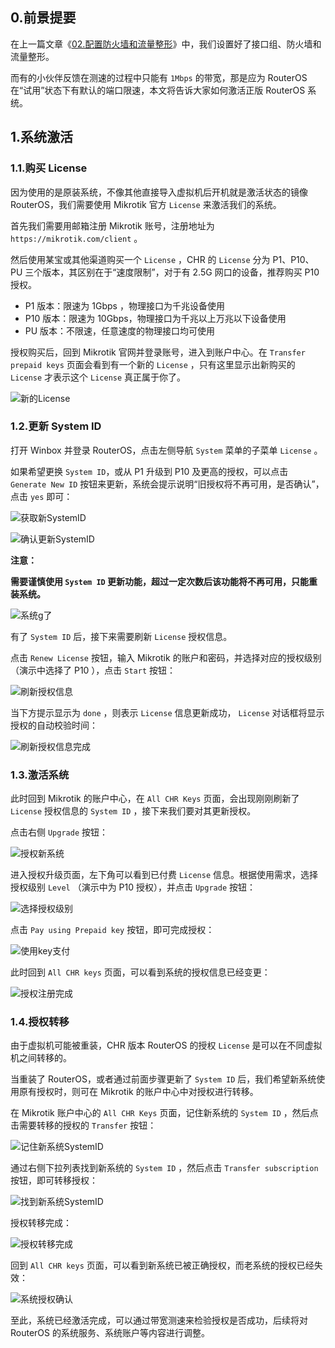 ## 0.前景提要

在上一篇文章《[02.配置防火墙和流量整形](./02.配置防火墙和流量整形.md)》中，我们设置好了接口组、防火墙和流量整形。  

而有的小伙伴反馈在测速的过程中只能有 `1Mbps` 的带宽，那是应为 RouterOS 在“试用”状态下有默认的端口限速，本文将告诉大家如何激活正版 RouterOS 系统。

## 1.系统激活

### 1.1.购买 License

因为使用的是原装系统，不像其他直接导入虚拟机后开机就是激活状态的镜像 RouterOS，我们需要使用 Mikrotik 官方 `License` 来激活我们的系统。  

首先我们需要用邮箱注册 Mikrotik 账号，注册地址为 `https://mikrotik.com/client` 。

然后使用某宝或其他渠道购买一个 `License` ，CHR 的 `License` 分为 P1、P10、PU 三个版本，其区别在于“速度限制”，对于有 2.5G 网口的设备，推荐购买 P10 授权。

- P1 版本：限速为 1Gbps ，物理接口为千兆设备使用
- P10 版本：限速为 10Gbps，物理接口为千兆以上万兆以下设备使用
- PU 版本：不限速，任意速度的物理接口均可使用

授权购买后，回到 Mikrotik 官网并登录账号，进入到账户中心。在 `Transfer prepaid keys` 页面会看到有一个新的 `License` ，只有这里显示出新购买的 `License` 才表示这个 `License` 真正属于你了。

![新的License](img/p03/buy_new_license.png)

### 1.2.更新 System ID

打开 Winbox 并登录 RouterOS，点击左侧导航 `System` 菜单的子菜单 `License` 。  

如果希望更换 `System ID`，或从 P1 升级到 P10 及更高的授权，可以点击 `Generate New ID` 按钮来更新，系统会提示说明“旧授权将不再可用，是否确认”，点击 `yes` 即可：

![获取新SystemID](img/p03/new_system_id.png)

![确认更新SystemID](img/p03/confirm_new_system_id.png)

**注意：**   

**需要谨慎使用 `System ID` 更新功能，超过一定次数后该功能将不再可用，只能重装系统。**  

![系统g了](img/p03/system_g.png)

有了 `System ID` 后，接下来需要刷新 `License` 授权信息。  

点击 `Renew License` 按钮，输入 Mikrotik 的账户和密码，并选择对应的授权级别（演示中选择了 P10 ），点击 `Start` 按钮： 

![刷新授权信息](img/p03/renew_license.png)

当下方提示显示为 `done` ，则表示 `License` 信息更新成功， `License` 对话框将显示授权的自动校验时间：

![刷新授权信息完成](img/p03/renew_license_done.png)

### 1.3.激活系统

此时回到 Mikrotik 的账户中心，在 `All CHR Keys` 页面，会出现刚刚刷新了 `License` 授权信息的 `System ID` ，接下来我们要对其更新授权。  

点击右侧 `Upgrade` 按钮：

![授权新系统](img/p03/license_new_system.png)

进入授权升级页面，左下角可以看到已付费 `License` 信息。根据使用需求，选择授权级别 `Level` （演示中为 P10 授权），并点击 `Upgrade` 按钮：

![选择授权级别](img/p03/choose_level.png)

点击 `Pay using Prepaid key` 按钮，即可完成授权：

![使用key支付](img/p03/pay_with_key.png)

此时回到 `All CHR keys` 页面，可以看到系统的授权信息已经变更：

![授权注册完成](img/p03/system_licensed.png)

### 1.4.授权转移

由于虚拟机可能被重装，CHR 版本 RouterOS 的授权 `License` 是可以在不同虚拟机之间转移的。  

当重装了 RouterOS，或者通过前面步骤更新了 `System ID` 后，我们希望新系统使用原有授权时，则可在 Mikrotik 的账户中心中对授权进行转移。  

在 Mikrotik 账户中心的 `All CHR Keys` 页面，记住新系统的 `System ID` ，然后点击需要转移的授权的 `Transfer` 按钮：

![记住新系统SystemID](img/p03/find_new_system_id.png)

通过右侧下拉列表找到新系统的 `System ID` ，然后点击 `Transfer subscription` 按钮，即可转移授权：

![找到新系统SystemID](img/p03/choose_new_system_id.png)

授权转移完成：  

![授权转移完成](img/p03/license_transfer_done.png)

回到 `All CHR keys` 页面，可以看到新系统已被正确授权，而老系统的授权已经失效：

![系统授权确认](img/p03/check_new_system_license.png)

至此，系统已经激活完成，可以通过带宽测速来检验授权是否成功，后续将对 RouterOS 的系统服务、系统账户等内容进行调整。  
